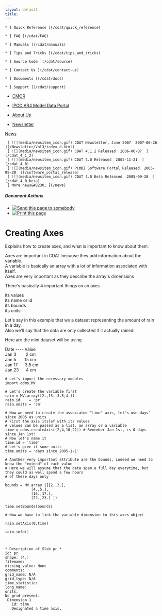 ```yaml
---
layout: default
title: 
---
```



    * [ Quick Reference ](/cdat/quick_reference)

    * [ FAQ ](/cdat/FAQ)

    * [ Manuals ](/cdat/manuals)

    * [ Tips and Tricks ](/cdat/tips_and_tricks)

    * [ Source Code ](/cdat/source)

    * [ Contact Us ](/cdat/contact-us)

    * [ Documents ](/cdat/docs)

    * [ Support ](/cdat/support)

  * [ CMOR ](/cmor)

  * [ IPCC AR4 Model Data Portal ](/esg_data_portal)

  * [ About Us ](/about)

  * [ Newsletter ](/Newsletter)

[ News ](/news)

     [ ![](media/newsitem_icon.gif) CDAT Newsletter, June 2007  2007-06-26  ](/Newsletter/Vol3/index_d.html)
     [ ![](media/newsitem_icon.gif) CDAT 4.1.2 Released  2006-06-07  ](/cdat_4_1_2)
     [ ![](media/newsitem_icon.gif) CDAT 4.0 Released  2005-11-21  ](/cdat_4_0)
     [ ![](media/newsitem_icon.gif) PCMDI Software Portal Released  2005-09-28  ](/software_portal_release)
     [ ![](media/newsitem_icon.gif) CDAT 4.0 Beta Released  2005-09-28  ](/cdat_4_0_beta)
     [ More news&#8230; ](/news)

#####  Document Actions

  * [ ![Send this page to somebody](media/mail_icon.gif) ](/cdat/tutorials/cdatbasics/cdms-basics/createaxes/sendto_form)
  * [ ![Print this page](media/print_icon.gif) ](/this.print\(\))

#  Creating Axes

Explains how to create axes, and what is important to know about them.

Axes are important in CDAT because they add information about the variable.  
A variable is basically an array with a lot of information associated with
itself.  
Axes are very important as they describe the array's dimensions  
  
There's basically 4 important things on an axes  
    
its  values   
its name or  id  
 its  bounds    
its  units   
  
Let's say in this example that we a dataset representing the amount of rain in
a day.  
Also we'll say that the data are only collected if it actually rained  
  
Here are the mini dataset will be using  
  
Date ---- Value  
Jan 3&#160;&#160;&#160;&#160;&#160;&#160;&#160; 2 cm  
Jan 5&#160;&#160;&#160;&#160;&#160;&#160; 15 cm  
Jan 17&#160;&#160;&#160;&#160;&#160; 3.5 cm  
Jan 23&#160;&#160;&#160;&#160;&#160; 4 cm  
  

    
    
    # Let's import the necessary modules  
    import cdms,MV  
      
    # Let's create the variable first  
    rain = MV.array([2.,15.,3.5,4.])  
    rain.id    = 'pr'  
    rain.units = 'cm'  
      
    # Now we need to create the associated "time" axis, let's use days' since 2005 as units  
    # First the axis itslef with its values  
    # values can be passed as a list, an array or a variable  
    time = cdms.createAxis([2,4,16,22]) # Remember Jan 1st, is 0 days since Jan 1st!  
    # Now let's name it  
    time.id = 'time'  
    # Let's give it some units  
    time.units = 'days since 2005-1-1'  
      
    # Another very important attribute are the bounds, indeed we need to know the "extend" of each value  
    # Here we will assume that the data span a full day everytime, but they could as well spend a few hours   
    # of these days only  
      
    bounds = MV.array ([[2.,3.],  
    		    [4.,5.],  
    		    [16.,17.],  
    		    [22.,23.] ])  
      
    time.setBounds(bounds)  
      
    # Now we have to link the variable dimension to this axes object  
      
    rain.setAxis(0,time)  
      
    rain.info()  
    
    
    
    * Description of Slab pr *  
    id: pr  
    shape: (4,)  
    filename:  
    missing_value: None  
    comments:  
    grid_name: N/A  
    grid_type: N/A  
    time_statistic:  
    long_name:  
    units:  
    No grid present.  
     Dimension 1   
       id: time  
       Designated a time axis.  

